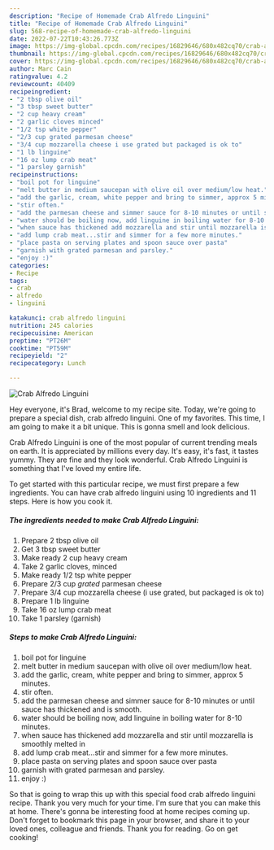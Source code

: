 ```yaml
---
description: "Recipe of Homemade Crab Alfredo Linguini"
title: "Recipe of Homemade Crab Alfredo Linguini"
slug: 568-recipe-of-homemade-crab-alfredo-linguini
date: 2022-07-22T10:43:26.773Z
image: https://img-global.cpcdn.com/recipes/16829646/680x482cq70/crab-alfredo-linguini-recipe-main-photo.jpg
thumbnail: https://img-global.cpcdn.com/recipes/16829646/680x482cq70/crab-alfredo-linguini-recipe-main-photo.jpg
cover: https://img-global.cpcdn.com/recipes/16829646/680x482cq70/crab-alfredo-linguini-recipe-main-photo.jpg
author: Marc Cain
ratingvalue: 4.2
reviewcount: 40409
recipeingredient:
- "2 tbsp olive oil"
- "3 tbsp sweet butter"
- "2 cup heavy cream"
- "2 garlic cloves minced"
- "1/2 tsp white pepper"
- "2/3 cup grated parmesan cheese"
- "3/4 cup mozzarella cheese i use grated but packaged is ok to"
- "1 lb linguine"
- "16 oz lump crab meat"
- "1 parsley garnish"
recipeinstructions:
- "boil pot for linguine"
- "melt butter in medium saucepan with olive oil over medium/low heat."
- "add the garlic, cream, white pepper and bring to simmer, approx 5 minutes."
- "stir often."
- "add the parmesan cheese and simmer sauce for 8-10 minutes or until sauce has thickened and is smooth."
- "water should be boiling now, add linguine in boiling water for 8-10 minutes."
- "when sauce has thickened add mozzarella and stir until mozzarella is smoothly melted in"
- "add lump crab meat...stir and simmer for a few more minutes."
- "place pasta on serving plates and spoon sauce over pasta"
- "garnish with grated parmesan and parsley."
- "enjoy :)"
categories:
- Recipe
tags:
- crab
- alfredo
- linguini

katakunci: crab alfredo linguini 
nutrition: 245 calories
recipecuisine: American
preptime: "PT26M"
cooktime: "PT59M"
recipeyield: "2"
recipecategory: Lunch

---
```



![Crab Alfredo Linguini](https://img-global.cpcdn.com/recipes/16829646/680x482cq70/crab-alfredo-linguini-recipe-main-photo.jpg)

Hey everyone, it's Brad, welcome to my recipe site. Today, we're going to prepare a special dish, crab alfredo linguini. One of my favorites. This time, I am going to make it a bit unique. This is gonna smell and look delicious.

Crab Alfredo Linguini is one of the most popular of current trending meals on earth. It is appreciated by millions every day. It's easy, it's fast, it tastes yummy. They are fine and they look wonderful. Crab Alfredo Linguini is something that I've loved my entire life.




To get started with this particular recipe, we must first prepare a few ingredients. You can have crab alfredo linguini using 10 ingredients and 11 steps. Here is how you cook it.

<!--inarticleads1-->

##### The ingredients needed to make Crab Alfredo Linguini:

1. Prepare 2 tbsp olive oil
1. Get 3 tbsp sweet butter
1. Make ready 2 cup heavy cream
1. Take 2 garlic cloves, minced
1. Make ready 1/2 tsp white pepper
1. Prepare 2/3 cup *grated* parmesan cheese
1. Prepare 3/4 cup mozzarella cheese (i use grated, but packaged is ok to)
1. Prepare 1 lb linguine
1. Take 16 oz lump crab meat
1. Take 1 parsley (garnish)




<!--inarticleads2-->

##### Steps to make Crab Alfredo Linguini:

1. boil pot for linguine
1. melt butter in medium saucepan with olive oil over medium/low heat.
1. add the garlic, cream, white pepper and bring to simmer, approx 5 minutes.
1. stir often.
1. add the parmesan cheese and simmer sauce for 8-10 minutes or until sauce has thickened and is smooth.
1. water should be boiling now, add linguine in boiling water for 8-10 minutes.
1. when sauce has thickened add mozzarella and stir until mozzarella is smoothly melted in
1. add lump crab meat...stir and simmer for a few more minutes.
1. place pasta on serving plates and spoon sauce over pasta
1. garnish with grated parmesan and parsley.
1. enjoy :)




So that is going to wrap this up with this special food crab alfredo linguini recipe. Thank you very much for your time. I'm sure that you can make this at home. There's gonna be interesting food at home recipes coming up. Don't forget to bookmark this page in your browser, and share it to your loved ones, colleague and friends. Thank you for reading. Go on get cooking!
